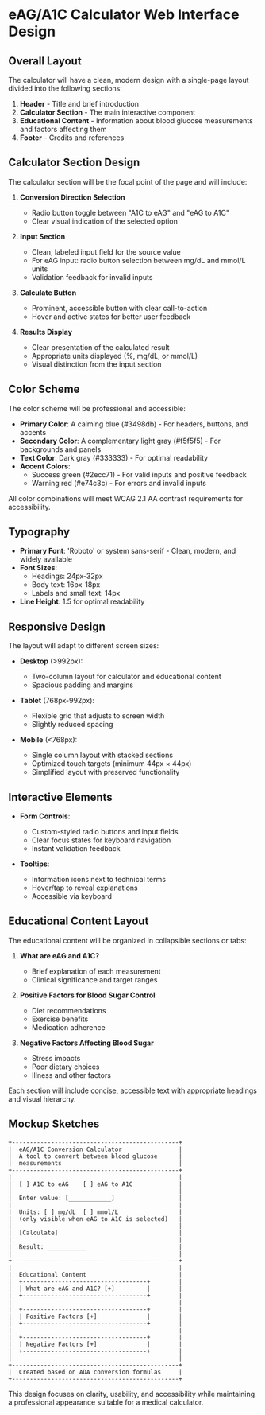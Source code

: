 # eAG/A1C Calculator Web Interface Design

## Overall Layout

The calculator will have a clean, modern design with a single-page layout divided into the following sections:

1. **Header** - Title and brief introduction
2. **Calculator Section** - The main interactive component
3. **Educational Content** - Information about blood glucose measurements and factors affecting them
4. **Footer** - Credits and references

## Calculator Section Design

The calculator section will be the focal point of the page and will include:

1. **Conversion Direction Selection**
   - Radio button toggle between "A1C to eAG" and "eAG to A1C"
   - Clear visual indication of the selected option

2. **Input Section**
   - Clean, labeled input field for the source value
   - For eAG input: radio button selection between mg/dL and mmol/L units
   - Validation feedback for invalid inputs

3. **Calculate Button**
   - Prominent, accessible button with clear call-to-action
   - Hover and active states for better user feedback

4. **Results Display**
   - Clear presentation of the calculated result
   - Appropriate units displayed (%, mg/dL, or mmol/L)
   - Visual distinction from the input section

## Color Scheme

The color scheme will be professional and accessible:

- **Primary Color**: A calming blue (#3498db) - For headers, buttons, and accents
- **Secondary Color**: A complementary light gray (#f5f5f5) - For backgrounds and panels
- **Text Color**: Dark gray (#333333) - For optimal readability
- **Accent Colors**: 
  - Success green (#2ecc71) - For valid inputs and positive feedback
  - Warning red (#e74c3c) - For errors and invalid inputs

All color combinations will meet WCAG 2.1 AA contrast requirements for accessibility.

## Typography

- **Primary Font**: 'Roboto' or system sans-serif - Clean, modern, and widely available
- **Font Sizes**:
  - Headings: 24px-32px
  - Body text: 16px-18px
  - Labels and small text: 14px
- **Line Height**: 1.5 for optimal readability

## Responsive Design

The layout will adapt to different screen sizes:

- **Desktop** (>992px):
  - Two-column layout for calculator and educational content
  - Spacious padding and margins

- **Tablet** (768px-992px):
  - Flexible grid that adjusts to screen width
  - Slightly reduced spacing

- **Mobile** (<768px):
  - Single column layout with stacked sections
  - Optimized touch targets (minimum 44px × 44px)
  - Simplified layout with preserved functionality

## Interactive Elements

- **Form Controls**:
  - Custom-styled radio buttons and input fields
  - Clear focus states for keyboard navigation
  - Instant validation feedback

- **Tooltips**:
  - Information icons next to technical terms
  - Hover/tap to reveal explanations
  - Accessible via keyboard

## Educational Content Layout

The educational content will be organized in collapsible sections or tabs:

1. **What are eAG and A1C?**
   - Brief explanation of each measurement
   - Clinical significance and target ranges

2. **Positive Factors for Blood Sugar Control**
   - Diet recommendations
   - Exercise benefits
   - Medication adherence

3. **Negative Factors Affecting Blood Sugar**
   - Stress impacts
   - Poor dietary choices
   - Illness and other factors

Each section will include concise, accessible text with appropriate headings and visual hierarchy.

## Mockup Sketches

```
+-----------------------------------------------+
|  eAG/A1C Conversion Calculator                |
|  A tool to convert between blood glucose      |
|  measurements                                 |
+-----------------------------------------------+
|                                               |
|  [ ] A1C to eAG    [ ] eAG to A1C             |
|                                               |
|  Enter value: [____________]                  |
|                                               |
|  Units: [ ] mg/dL  [ ] mmol/L                 |
|  (only visible when eAG to A1C is selected)   |
|                                               |
|  [Calculate]                                  |
|                                               |
|  Result: ___________                          |
|                                               |
+-----------------------------------------------+
|                                               |
|  Educational Content                          |
|  +-----------------------------------+        |
|  | What are eAG and A1C? [+]         |        |
|  +-----------------------------------+        |
|                                               |
|  +-----------------------------------+        |
|  | Positive Factors [+]              |        |
|  +-----------------------------------+        |
|                                               |
|  +-----------------------------------+        |
|  | Negative Factors [+]              |        |
|  +-----------------------------------+        |
|                                               |
+-----------------------------------------------+
|  Created based on ADA conversion formulas     |
+-----------------------------------------------+
```

This design focuses on clarity, usability, and accessibility while maintaining a professional appearance suitable for a medical calculator.
